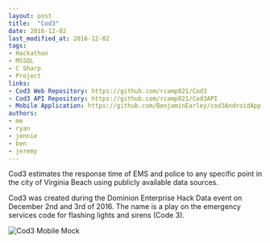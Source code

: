 ```yaml
---
layout: post
title:  "Cod3"
date: 2016-12-02
last_modified_at: 2016-12-02
tags:
- Hackathon
- MSSQL
- C Sharp
- Project
links:
- Cod3 Web Repository: https://github.com/rcamp021/Cod3
- Cod3 API Repository: https://github.com/rcamp021/Cod3API
- Mobile Application: https://github.com/BenjaminEarley/cod3AndroidApp
authors:
- me
- ryan
- jennie
- ben
- jeremy
---
```


Cod3 estimates the response time of EMS and police to any specific point in the city of Virginia Beach using publicly available data sources.

Cod3 was created during the Dominion Enterprise Hack Data event on December 2nd and 3rd of 2016. The name is a play on the emergency services code for flashing lights and sirens (Code 3).

![Cod3 Mobile Mock](./assets/cod3-mobile-mock.jpg)